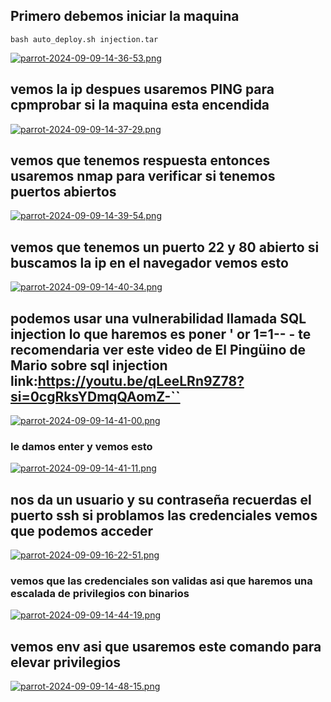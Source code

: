 
## Primero debemos iniciar la maquina
```
bash auto_deploy.sh injection.tar
```
[![parrot-2024-09-09-14-36-53.png](https://i.postimg.cc/fL5vY4Tj/parrot-2024-09-09-14-36-53.png)](https://postimg.cc/7GG7yWzf)
## vemos la ip despues usaremos PING para cpmprobar si la maquina esta encendida
[![parrot-2024-09-09-14-37-29.png](https://i.postimg.cc/k5zggsSJ/parrot-2024-09-09-14-37-29.png)](https://postimg.cc/gwyWMv4Q)
## vemos que tenemos respuesta entonces usaremos nmap para verificar si tenemos puertos abiertos
[![parrot-2024-09-09-14-39-54.png](https://i.postimg.cc/XJx3ygGB/parrot-2024-09-09-14-39-54.png)](https://postimg.cc/k6VL0Ky7)
## vemos que tenemos un puerto 22 y 80 abierto si buscamos la ip en el navegador vemos esto
[![parrot-2024-09-09-14-40-34.png](https://i.postimg.cc/k5GXFzCF/parrot-2024-09-09-14-40-34.png)](https://postimg.cc/ns8JndCC)
## podemos usar una vulnerabilidad llamada SQL injection lo que haremos es poner ' or 1=1-- -  te recomendaria ver este video de El Pingüino de Mario sobre sql injection link:https://youtu.be/qLeeLRn9Z78?si=0cgRksYDmqQAomZ-``
[![parrot-2024-09-09-14-41-00.png](https://i.postimg.cc/zfH4NY1f/parrot-2024-09-09-14-41-00.png)](https://postimg.cc/8FDZd3c8)
### le damos enter y vemos esto
[![parrot-2024-09-09-14-41-11.png](https://i.postimg.cc/m2bYW3Gz/parrot-2024-09-09-14-41-11.png)](https://postimg.cc/PNRpmwJT)
## nos da un usuario y su contraseña recuerdas el puerto ssh si problamos las credenciales vemos que podemos acceder
[![parrot-2024-09-09-16-22-51.png](https://i.postimg.cc/wBGSNT9H/parrot-2024-09-09-16-22-51.png)](https://postimg.cc/Tyn7MxyH)
### vemos que las credenciales son validas asi que haremos una escalada de privilegios con binarios
[![parrot-2024-09-09-14-44-19.png](https://i.postimg.cc/vmYP31Qf/parrot-2024-09-09-14-44-19.png)](https://postimg.cc/CR2HKxnx)
## vemos env asi que usaremos este comando para elevar privilegios 
[![parrot-2024-09-09-14-48-15.png](https://i.postimg.cc/XvBg29RZ/parrot-2024-09-09-14-48-15.png)](https://postimg.cc/wtHJMRTH)
